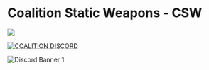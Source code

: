 # Coalition Static Weapons - CSW
<img src="http://coalitiongroup.net/coalition.png">

[![COALITION DISCORD](https://img.shields.io/badge/COALITION_Discord-blue)](https://discord.gg/the-coalition)

![Discord Banner 1](https://discordapp.com/api/guilds/237991125523103747/widget.png?style=banner1)
